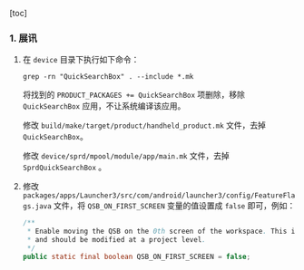[toc]

### 1. 展讯

1. 在 `device` 目录下执行如下命令：

   ```shell
   grep -rn "QuickSearchBox" . --include *.mk
   ```

   将找到的 `PRODUCT_PACKAGES += QuickSearchBox` 项删除，移除 `QuickSearchBox` 应用，不让系统编译该应用。

   修改 `build/make/target/product/handheld_product.mk` 文件，去掉 `QuickSearchBox`。

   修改 `device/sprd/mpool/module/app/main.mk` 文件，去掉 `SprdQuickSearchBox` 。

2. 修改 `packages/apps/Launcher3/src/com/android/launcher3/config/FeatureFlags.java` 文件，将 `QSB_ON_FIRST_SCREEN` 变量的值设置成 `false` 即可，例如：

   ```java
   /**
    * Enable moving the QSB on the 0th screen of the workspace. This is not a configuration feature
    * and should be modified at a project level.
    */
   public static final boolean QSB_ON_FIRST_SCREEN = false;
   ```

   

